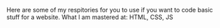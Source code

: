
Here are some of my respitories for you to use if you want to code basic stuff for a website.
What I am mastered at: 
HTML, CSS, JS

<!---
invictuscode/invictuscode is a ✨ special ✨ repository because its `README.md` (this file) appears on your GitHub profile.
You can click the Preview link to take a look at your changes.
--->
